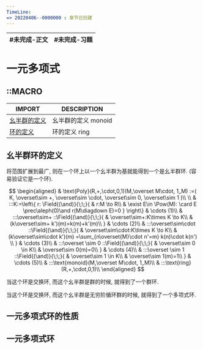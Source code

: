 ```yaml
---
TimeLine: 
=> 20220406--0000000 : 章节已创建
---
```

| #未完成-正文 | #未完成-习题 |
| ------------ | ------------ |

# 一元多项式

## ::MACRO

| IMPORT                                               | DESCRIPTION                  |
| ---------------------------------------------------- | ---------------------------- |
| [幺半群的定义](代数-群-半群和幺半群的定义.md#幺半群的定义) | 幺半群的定义 $\text{monoid}$ |
| [环的定义](代数-环-环的定义.md#环的定义)             | 环的定义 $\text{ring}$       |


## 幺半群环的定义

将范围扩展到最广, 则在一个环上以一个幺半群为基就能得到一个是幺半群环. (容易验证它是一个环). 

$$
\begin{aligned}
& \text{Poly}(R,+,\cdot,0,1)(M,\overset M\cdot, 1_M)
    :=(
        K,
        \overset\sim +,
        \overset\sim \cdot,
        \overset\sim 0,
        \overset\sim 1
    )\\
    \\
    & :::K:=\left\{
        r: 
        \Field{(\and)}{\;\;}{
            & r:M \to R\\
            & \exist E\in \Pow(M): 
                \card E \prec\aleph(0)\and r(M\diagdown E)=0
        }
    \right\} & \cdots (1)\\
    & :::\overset\sim+
    ::\Field{(\and)}{\;\;}{
        & \overset\sim+:K\times K \to K\\
        & (k\overset\sim+ k')(m)=k(m)+k'(m)\\
    } & \cdots (2)\\
    & :::\overset\sim\cdot
    ::\Field{(\and)}{\;\;}{
        & \overset\sim\cdot:K\times K \to K\\
        & (k\overset\sim\cdot k')(m)
            =\sum_{n\overset{M}\cdot n'=m} k(n)\cdot k(n') \\
    } & \cdots (3)\\
    & :::\overset \sim 0
    ::\Field{(\and)}{\;\;}{
        & \overset\sim 0 \in K\\
        & \overset\sim 0(m)=0\\
    } & \cdots (4)\\
    & :::\overset \sim 1
    ::\Field{(\and)}{\;\;}{
        & \overset\sim 1 \in K\\
        & \overset\sim 1(m)=1\\
    } & \cdots (5)\\
    & :::\text{monoid}(M,\overset M\cdot, 1_M)\\
    & :::\text{ring}(R,+,\cdot,0,1)\\
\end{aligned}
$$

当这个环是交换环, 而这个幺半群是群的时候, 就得到了一个群环. 

当这个环是交换环, 而这个幺半群是无穷阶循环群的时候, 就得到了一个多项式环. 

## 一元多项式环的性质



## 一元多项式环